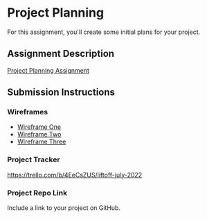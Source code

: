 # Project Planning
For this assignment, you'll create some initial plans for your project.

## Assignment Description
[Project Planning Assignment](https://education.launchcode.org/liftoff/modules/assignments/project-planning)

## Submission Instructions

### Wireframes

- [Wireframe One](./wireframe1.png)
- [Wireframe Two](./wireframe2.png)
- [Wireframe Three](./wireframe3.png)

### Project Tracker

https://trello.com/b/4EeCsZUS/liftoff-july-2022

### Project Repo Link

Include a link to your project on GitHub.
